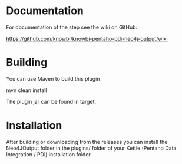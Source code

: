 # Documentation

For documentation of the step see the wiki on GitHub: 

https://github.com/knowbi/knowbi-pentaho-pdi-neo4j-output/wiki

# Building

You can use Maven to build this plugin

mvn clean install

The plugin jar can be found in target.

# Installation

After building or downloading from the releases you can install the Neo4JOutput folder in the plugins/ folder of your Kettle (Pentaho Data Integration / PDI) installation folder.





